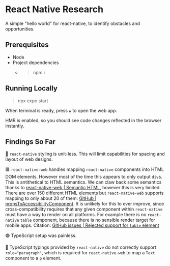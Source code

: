# React Native Research

A simple "hello world" for react-native, to identify obstacles and opportunities.

## Prerequisites

- Node
- Project dependencies
    - > npm i

## Running Locally

> npx expo start

When terminal is ready, press `w` to open the web app.

HMR is enabled, so you should see code changes reflected in the browser instantly.

## Findings So Far

🔶 `react-native` styling is unit-less. This will limit capabilities for spacing and layout of web designs.

🟥 `react-native-web` handles mapping `react-native` components into HTML DOM elements. However most of the time this appears to only output `div`s. This is antithetical to HTML semantics. We can claw back some semantics thanks to [react-native-web | Semantic HTML](https://necolas.github.io/react-native-web/docs/accessibility/#semantic-html), however this is very limited. There are over 150 different HTML elements but `react-native-web` supports mapping to only about 20 of them: [GitHub | propsToAccessibilityComponent](https://github.com/necolas/react-native-web/blob/e8a0cbc60af40bdac6505704ffe34764267cd77f/packages/react-native-web/src/modules/AccessibilityUtil/propsToAccessibilityComponent.js#L12). It is unlikely for this to ever improve, since cross-compatibility requires that any given component within `react-native` must have a way to render on all platforms. For example there is no `react-native` `table` component, because there is no sensible render target for mobile apps. Citation: [GitHub issues | Rejected support for `table` element](https://github.com/necolas/react-native-web/issues/2511#issuecomment-1514844650)

🟢 TypeScript setup was painless.

🔶 TypeScript typings provided by `react-native` do not correctly support `role="paragraph"`, which is required for `react-native-web` to map a `Text` component to a `p` element.

